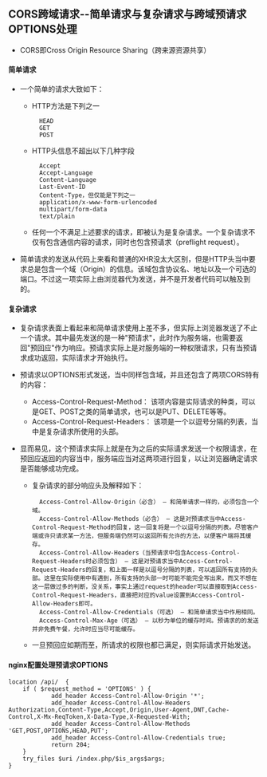 ## CORS跨域请求--简单请求与复杂请求与跨域预请求OPTIONS处理
- CORS即Cross Origin Resource Sharing（跨来源资源共享）
#### 简单请求
- 一个简单的请求大致如下：
	- HTTP方法是下列之一

			HEAD
			GET
			POST

	- HTTP头信息不超出以下几种字段

			Accept
			Accept-Language
			Content-Language
			Last-Event-ID
			Content-Type，但仅能是下列之一
			application/x-www-form-urlencoded
			multipart/form-data
			text/plain

	- 任何一个不满足上述要求的请求，即被认为是复杂请求。一个复杂请求不仅有包含通信内容的请求，同时也包含预请求（preflight request）。
- 简单请求的发送从代码上来看和普通的XHR没太大区别，但是HTTP头当中要求总是包含一个域（Origin）的信息。该域包含协议名、地址以及一个可选的端口。不过这一项实际上由浏览器代为发送，并不是开发者代码可以触及到的。

#### 复杂请求
- 复杂请求表面上看起来和简单请求使用上差不多，但实际上浏览器发送了不止一个请求。其中最先发送的是一种"预请求"，此时作为服务端，也需要返回"预回应"作为响应。预请求实际上是对服务端的一种权限请求，只有当预请求成功返回，实际请求才开始执行。

- 预请求以OPTIONS形式发送，当中同样包含域，并且还包含了两项CORS特有的内容：
	- Access-Control-Request-Method： 该项内容是实际请求的种类，可以是GET、POST之类的简单请求，也可以是PUT、DELETE等等。
	- Access-Control-Request-Headers： 该项是一个以逗号分隔的列表，当中是复杂请求所使用的头部。
- 显而易见，这个预请求实际上就是在为之后的实际请求发送一个权限请求，在预回应返回的内容当中，服务端应当对这两项进行回复，以让浏览器确定请求是否能够成功完成。
	- 复杂请求的部分响应头及解释如下：

			Access-Control-Allow-Origin（必含） – 和简单请求一样的，必须包含一个域。
			Access-Control-Allow-Methods（必含） – 这是对预请求当中Access-Control-Request-Method的回复，这一回复将是一个以逗号分隔的列表。尽管客户端或许只请求某一方法，但服务端仍然可以返回所有允许的方法，以便客户端将其缓存。
			Access-Control-Allow-Headers（当预请求中包含Access-Control-Request-Headers时必须包含） – 这是对预请求当中Access-Control-Request-Headers的回复，和上面一样是以逗号分隔的列表，可以返回所有支持的头部。这里在实际使用中有遇到，所有支持的头部一时可能不能完全写出来，而又不想在这一层做过多的判断，没关系，事实上通过request的header可以直接取到Access-Control-Request-Headers，直接把对应的value设置到Access-Control-Allow-Headers即可。
			Access-Control-Allow-Credentials（可选） – 和简单请求当中作用相同。
			Access-Control-Max-Age（可选） – 以秒为单位的缓存时间。预请求的的发送并非免费午餐，允许时应当尽可能缓存。

	- 一旦预回应如期而至，所请求的权限也都已满足，则实际请求开始发送。

#### nginx配置处理预请求OPTIONS

	location /api/  {
        if ( $request_method = 'OPTIONS' ) {
                add_header Access-Control-Allow-Origin '*';
                add_header Access-Control-Allow-Headers Authorization,Content-Type,Accept,Origin,User-Agent,DNT,Cache-Control,X-Mx-ReqToken,X-Data-Type,X-Requested-With;
                add_header Access-Control-Allow-Methods 'GET,POST,OPTIONS,HEAD,PUT';
                add_header Access-Control-Allow-Credentials true;
                return 204;
        }
        try_files $uri /index.php/$is_args$args;
	}
